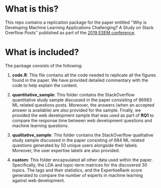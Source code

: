 # What is this?
This repo contains a replication package for the paper entitled ‘‘Why is Developing Machine Learning Applications Challenging? A Study on Stack Overflow Posts’’ published as part of the [2019 ESEM conference](http://eseiw2019.com/esem/).

# What is included?
The package consists of the following:

1. **code.R**: This file contains all the code needed to replicate all the figures found in the paper. We have provided detailed commentary with the code to help explain the content.

2. **quantitative_sample**: This folder contains the StackOverflow quantitative study sample discussed in the paper consisting of 86983 ML related questions posts. Moreover, the answers (when an accepted answer is available) are also provided for the sample. Finally, we provided the web development sample that was used as part of **RQ1** to compare the response time between web development questions and machine learning questions.

3. **qualitative_sample**: This folder contains the StackOverflow qualitative study sample discussed in the paper consisting of 684 ML related questions generated by 50 unique users alongside their labels. Moreover, the user expertise labels are also provided.

4. **custom**: This folder encapsulated all other data used within the paper. Specifically, the LDA and topic-term matrices for the discovered 30 topics. The tags and their statistics, and the ExpertiseRank score generated to compare the number of experts in machine learning against web development.

